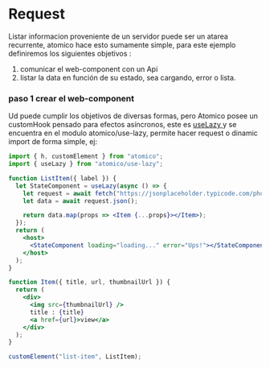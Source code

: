 # Request

Listar informacion proveniente de un servidor puede ser un atarea recurrente, atomico hace esto sumamente simple, para este ejemplo definiremos los siguientes objetivos : 

1. comunicar el web-component con un Api
2. listar la data en función de su estado, sea cargando, error o lista.

### paso 1 crear el web-component

Ud puede cumplir los objetivos de diversas formas, pero Atomico posee un customHook pensado para efectos asíncronos, este es [useLazy ](../hooks/atomico-use-lazy.md#uselazy)y se  encuentra en el modulo atomico/use-lazy, permite hacer request o dinamic import de forma simple, ej:

```jsx
import { h, customElement } from "atomico";
import { useLazy } from "atomico/use-lazy";

function ListItem({ label }) {
  let StateComponent = useLazy(async () => {
    let request = await fetch("https://jsonplaceholder.typicode.com/photos");
    let data = await request.json();

    return data.map(props => <Item {...props}></Item>);
  });
  return (
    <host>
      <StateComponent loading="loading..." error="Ups!"></StateComponent>
    </host>
  );
}

function Item({ title, url, thumbnailUrl }) {
  return (
    <div>
      <img src={thumbnailUrl} />
      title : {title}
      <a href={url}>view</a>
    </div>
  );
}

customElement("list-item", ListItem);

```




